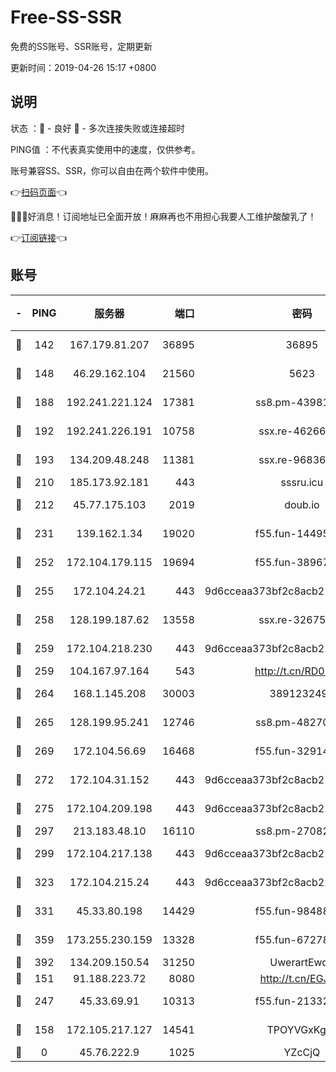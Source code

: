 # Free-SS-SSR

免费的SS账号、SSR账号，定期更新

更新时间：2019-04-26 15:17 +0800

## 说明

状态     ：🙂 - 良好 🙁 - 多次连接失败或连接超时

PING值   ：不代表真实使用中的速度，仅供参考。

账号兼容SS、SSR，你可以自由在两个软件中使用。

👉[扫码页面](https://liesauer.github.io/Free-SS-SSR/)👈

🎉🎉🎉好消息！订阅地址已全面开放！麻麻再也不用担心我要人工维护酸酸乳了！

👉[订阅链接](https://www.liesauer.net/yogurt/subscribe?ACCESS_TOKEN=DAYxR3mMaZAsaqUb)👈

## 账号

|-|PING|服务器|端口|密码|加密方式|区域|
|:----:|:----:|:-----:|-----:|:----:|:----:|:----:|
|🙂|142|167.179.81.207|36895|36895|aes-256-cfb|JP|
|🙂|148|46.29.162.104|21560|5623|aes-128-ctr|RU|
|🙂|188|192.241.221.124|17381|ss8.pm-43981426|aes-256-cfb|US|
|🙂|192|192.241.226.191|10758|ssx.re-46266917|aes-256-cfb|US|
|🙂|193|134.209.48.248|11381|ssx.re-96836454|aes-256-cfb|US|
|🙂|210|185.173.92.181|443|sssru.icu|rc4-md5|RU|
|🙂|212|45.77.175.103|2019|doub.io|aes-128-ctr|SG|
|🙂|231|139.162.1.34|19020|f55.fun-14495411|aes-256-cfb|SG|
|🙂|252|172.104.179.115|19694|f55.fun-38967264|aes-256-cfb|SG|
|🙂|255|172.104.24.21|443|9d6cceaa373bf2c8acb22e60b6a58be6|aes-256-cfb|US|
|🙂|258|128.199.187.62|13558|ssx.re-32675545|aes-256-cfb|SG|
|🙂|259|172.104.218.230|443|9d6cceaa373bf2c8acb22e60b6a58be6|aes-256-cfb|US|
|🙂|259|104.167.97.164|543|http://t.cn/RD0D7sx|rc4-md5|CA|
|🙂|264|168.1.145.208|30003|3891232494|aes-256-cfb|AU|
|🙂|265|128.199.95.241|12746|ss8.pm-48270505|aes-256-cfb|SG|
|🙂|269|172.104.56.69|16468|f55.fun-32914277|aes-256-cfb|SG|
|🙂|272|172.104.31.152|443|9d6cceaa373bf2c8acb22e60b6a58be6|aes-256-cfb|US|
|🙂|275|172.104.209.198|443|9d6cceaa373bf2c8acb22e60b6a58be6|aes-256-cfb|US|
|🙂|297|213.183.48.10|16110|ss8.pm-27082540|rc4-md5|RU|
|🙂|299|172.104.217.138|443|9d6cceaa373bf2c8acb22e60b6a58be6|aes-256-cfb|US|
|🙂|323|172.104.215.24|443|9d6cceaa373bf2c8acb22e60b6a58be6|aes-256-cfb|US|
|🙂|331|45.33.80.198|14429|f55.fun-98488000|aes-256-cfb|US|
|🙂|359|173.255.230.159|13328|f55.fun-67278119|aes-256-cfb|US|
|🙂|392|134.209.150.54|31250|UwerartEwqe|chacha20|IN|
|🙂|151|91.188.223.72|8080|http://t.cn/EGJIyrl|rc4-md5|RU|
|🙂|247|45.33.69.91|10313|f55.fun-21332976|aes-256-cfb|US|
|🙁|158|172.105.217.127|14541|TPOYVGxKglpi|aes-256-cfb|JP|
|🙁|0|45.76.222.9|1025|YZcCjQ|rc4-md5|JP|
